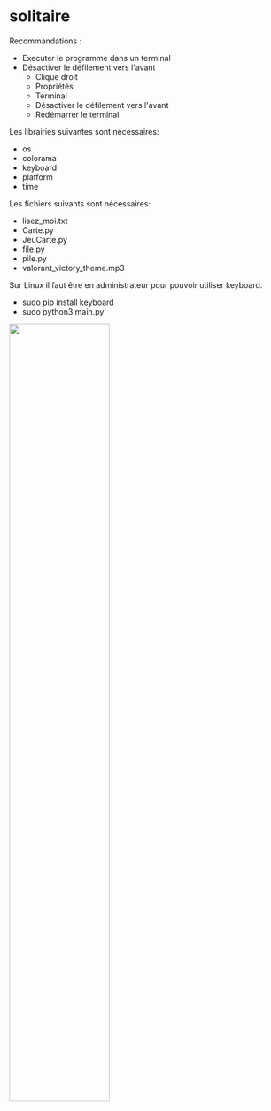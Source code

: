 # solitaire
Recommandations : 
  - Executer le programme dans un terminal
  - Désactiver le défilement vers l'avant
     - Clique droit
     - Propriétés
     - Terminal
     - Désactiver le défilement vers l'avant
     - Redémarrer le terminal

Les librairies suivantes sont nécessaires:
  - os
  - colorama
  - keyboard
  - platform
  - time

Les fichiers suivants sont nécessaires:
  - lisez_moi.txt
  - Carte.py
  - JeuCarte.py
  - file.py
  - pile.py
  - valorant_victory_theme.mp3

Sur Linux il faut être en administrateur pour pouvoir utiliser keyboard.
  - sudo pip install keyboard
  - sudo python3 main.py'

<img src="https://user-images.githubusercontent.com/99681959/200182988-057e815a-15d4-42b7-b8f8-1f5a9e1b1282.png" width="60%">

